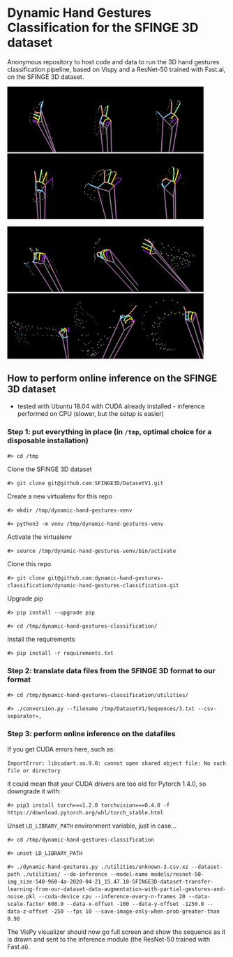 # Dynamic Hand Gestures Classification for the SFINGE 3D dataset

Anonymous repository to host code and data to run the 3D hand gestures classification pipeline, based on Vispy and a ResNet-50 trained with Fast.ai, on the SFINGE 3D dataset.


<img src="https://raw.githubusercontent.com/dynamic-hand-gestures-classification/dynamic-hand-gestures-classification/master/pics/sfinge3D-dataset/one.png" width="150"><img src="https://raw.githubusercontent.com/dynamic-hand-gestures-classification/dynamic-hand-gestures-classification/master/pics/sfinge3D-dataset/two.png" width="150"><img src="https://raw.githubusercontent.com/dynamic-hand-gestures-classification/dynamic-hand-gestures-classification/master/pics/sfinge3D-dataset/three.png" width="150"><img src="https://raw.githubusercontent.com/dynamic-hand-gestures-classification/dynamic-hand-gestures-classification/master/pics/sfinge3D-dataset/four.png" width="150"><img src="https://raw.githubusercontent.com/dynamic-hand-gestures-classification/dynamic-hand-gestures-classification/master/pics/sfinge3D-dataset/expand.png" width="150"><img src="https://raw.githubusercontent.com/dynamic-hand-gestures-classification/dynamic-hand-gestures-classification/master/pics/sfinge3D-dataset/ok.png" width="150">

<img src="https://raw.githubusercontent.com/dynamic-hand-gestures-classification/dynamic-hand-gestures-classification/master/pics/sfinge3D-dataset/grab.png" width="150"><img src="https://raw.githubusercontent.com/dynamic-hand-gestures-classification/dynamic-hand-gestures-classification/master/pics/sfinge3D-dataset/pinch.png" width="150"><img src="https://raw.githubusercontent.com/dynamic-hand-gestures-classification/dynamic-hand-gestures-classification/master/pics/sfinge3D-dataset/swipe-left.png" width="150"><img src="https://raw.githubusercontent.com/dynamic-hand-gestures-classification/dynamic-hand-gestures-classification/master/pics/sfinge3D-dataset/swipe-right.png" width="150"><img src="https://raw.githubusercontent.com/dynamic-hand-gestures-classification/dynamic-hand-gestures-classification/master/pics/sfinge3D-dataset/swipe-V.png" width="150"><img src="https://raw.githubusercontent.com/dynamic-hand-gestures-classification/dynamic-hand-gestures-classification/master/pics/sfinge3D-dataset/swipe-O.png" width="150">

[//]: # (<img src="https://raw.githubusercontent.com/dynamic-hand-gestures-classification/dynamic-hand-gestures-classification/master/pics/sfinge3D-dataset/tap.png" width="150">)


## How to perform online inference on the SFINGE 3D dataset

- tested with Ubuntu 18.04 with CUDA already installed - inference performed on CPU (slower, but the setup is easier)

### Step 1: put everything in place (in `/tmp`, optimal choice for a disposable installation)

`#> cd /tmp`

Clone the SFINGE 3D dataset

`#> git clone git@github.com:SFINGE3D/DatasetV1.git`

Create a new virtualenv for this repo

`#> mkdir /tmp/dynamic-hand-gestures-venv`

`#> python3 -m venv /tmp/dynamic-hand-gestures-venv`

Activate the virtualenv

`#> source /tmp/dynamic-hand-gestures-venv/bin/activate`

Clone this repo

`#> git clone git@github.com:dynamic-hand-gestures-classification/dynamic-hand-gestures-classification.git`

Upgrade pip

`#> pip install --upgrade pip`

`#> cd /tmp/dynamic-hand-gestures-classification/`

Install the requirements

`#> pip install -r requirements.txt`


### Step 2: translate data files from the SFINGE 3D format to our format

`#> cd /tmp/dynamic-hand-gestures-classification/utilities/`

`#> ./conversion.py --filename /tmp/DatasetV1/Sequences/3.txt --csv-separator=,`


### Step 3: perform online inference on the datafiles

If you get CUDA errors here, such as:

`ImportError: libcudart.so.9.0: cannot open shared object file: No such file or directory`

it could mean that your CUDA drivers are too old for Pytorch 1.4.0, so downgrade it with:

`#> pip3 install torch===1.2.0 torchvision===0.4.0 -f https://download.pytorch.org/whl/torch_stable.html`

Unset `LD_LIBRARY_PATH` environment variable, just in case...

`#> cd /tmp/dynamic-hand-gestures-classification`

`#> unset LD_LIBRARY_PATH`

`#> ./dynamic-hand-gestures.py ./utilities/unknown-3.csv.xz --dataset-path ./utilities/ --do-inference --model-name models/resnet-50-img_size-540-960-4a-2020-04-21_15.47.18-SFINGE3D-dataset-transfer-learning-from-our-dataset-data-augmentation-with-partial-gestures-and-noise.pkl --cuda-device cpu --inference-every-n-frames 20 --data-scale-factor 600.0 --data-x-offset -100 --data-y-offset -1250.0 --data-z-offset -250 --fps 10 --save-image-only-when-prob-greater-than 0.98`

The VisPy visualizer should now go full screen and show the sequence as it is drawn and sent to the inference module (the ResNet-50 trained with Fast.ai).
